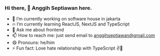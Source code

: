 ### Hi there, 👋 Anggih Septiawan here.

- 🚀 I’m currently working on software house in jakarta
- 🔥 I’m currently learning ReactJS, NextJS and TypeScript
- 💬 Ask me about frontend
- 📫 How to reach me: just send email to anggihseptiawan@gmail.com
- 😄 Pronouns: he/him
- ⚡ Fun fact: Love hate relationship with TypeScript ✌🤣
